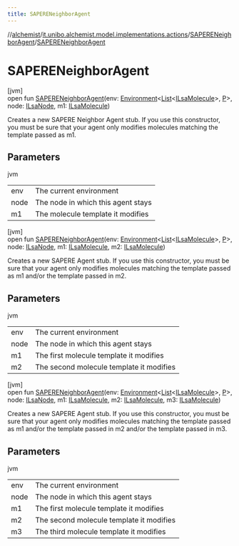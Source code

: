 ```yaml
---
title: SAPERENeighborAgent
---
```

//[alchemist](../../../index.html)/[it.unibo.alchemist.model.implementations.actions](../index.html)/[SAPERENeighborAgent](index.html)/[SAPERENeighborAgent](-s-a-p-e-r-e-neighbor-agent.html)



# SAPERENeighborAgent



[jvm]\
open fun [SAPERENeighborAgent](-s-a-p-e-r-e-neighbor-agent.html)(env: [Environment](../../it.unibo.alchemist.model.interfaces/-environment/index.html)<[List](https://docs.oracle.com/javase/8/docs/api/java/util/List.html)<[ILsaMolecule](../../it.unibo.alchemist.model.interfaces/-i-lsa-molecule/index.html)>, [P](../../it.unibo.alchemist.model.implementations.reactions/-s-a-p-e-r-e-gradient/index.html)>, node: [ILsaNode](../../it.unibo.alchemist.model.interfaces/-i-lsa-node/index.html), m1: [ILsaMolecule](../../it.unibo.alchemist.model.interfaces/-i-lsa-molecule/index.html))



Creates a new SAPERE Neighbor Agent stub. If you use this constructor, you must be sure that your agent only modifies molecules matching the template passed as m1.



## Parameters


jvm

| | |
|---|---|
| env | The current environment |
| node | The node in which this agent stays |
| m1 | The molecule template it modifies |





[jvm]\
open fun [SAPERENeighborAgent](-s-a-p-e-r-e-neighbor-agent.html)(env: [Environment](../../it.unibo.alchemist.model.interfaces/-environment/index.html)<[List](https://docs.oracle.com/javase/8/docs/api/java/util/List.html)<[ILsaMolecule](../../it.unibo.alchemist.model.interfaces/-i-lsa-molecule/index.html)>, [P](../../it.unibo.alchemist.model.implementations.reactions/-s-a-p-e-r-e-gradient/index.html)>, node: [ILsaNode](../../it.unibo.alchemist.model.interfaces/-i-lsa-node/index.html), m1: [ILsaMolecule](../../it.unibo.alchemist.model.interfaces/-i-lsa-molecule/index.html), m2: [ILsaMolecule](../../it.unibo.alchemist.model.interfaces/-i-lsa-molecule/index.html))



Creates a new SAPERE Agent stub. If you use this constructor, you must be sure that your agent only modifies molecules matching the template passed as m1 and/or the template passed in m2.



## Parameters


jvm

| | |
|---|---|
| env | The current environment |
| node | The node in which this agent stays |
| m1 | The first molecule template it modifies |
| m2 | The second molecule template it modifies |





[jvm]\
open fun [SAPERENeighborAgent](-s-a-p-e-r-e-neighbor-agent.html)(env: [Environment](../../it.unibo.alchemist.model.interfaces/-environment/index.html)<[List](https://docs.oracle.com/javase/8/docs/api/java/util/List.html)<[ILsaMolecule](../../it.unibo.alchemist.model.interfaces/-i-lsa-molecule/index.html)>, [P](../../it.unibo.alchemist.model.implementations.reactions/-s-a-p-e-r-e-gradient/index.html)>, node: [ILsaNode](../../it.unibo.alchemist.model.interfaces/-i-lsa-node/index.html), m1: [ILsaMolecule](../../it.unibo.alchemist.model.interfaces/-i-lsa-molecule/index.html), m2: [ILsaMolecule](../../it.unibo.alchemist.model.interfaces/-i-lsa-molecule/index.html), m3: [ILsaMolecule](../../it.unibo.alchemist.model.interfaces/-i-lsa-molecule/index.html))



Creates a new SAPERE Agent stub. If you use this constructor, you must be sure that your agent only modifies molecules matching the template passed as m1 and/or the template passed in m2 and/or the template passed in m3.



## Parameters


jvm

| | |
|---|---|
| env | The current environment |
| node | The node in which this agent stays |
| m1 | The first molecule template it modifies |
| m2 | The second molecule template it modifies |
| m3 | The third molecule template it modifies |




